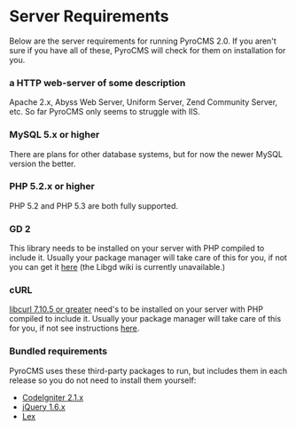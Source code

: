 # Server Requirements

Below are the server requirements for running PyroCMS 2.0. If you aren't sure if you have all of these, PyroCMS will check for them on installation for you.

### a HTTP web-server of some description

Apache 2.x, Abyss Web Server, Uniform Server, Zend Community Server, etc. So far PyroCMS only seems to struggle with IIS.

### MySQL 5.x or higher

There are plans for other database systems, but for now the newer MySQL version the better.

### PHP 5.2.x or higher

PHP 5.2 and PHP 5.3 are both fully supported.

### GD 2

This library needs to be installed on your server with PHP compiled to include it.  Usually your package manager will take care of this for you, if not you can get it <a href="https://bitbucket.org/pierrejoye/gd-libgd/overview" target="_blank" title="Find out how to make GD2 work with PHP">here</a> (the Libgd wiki is currently unavailable.)

### cURL

<a href="http://curl.haxx.se/" target="_blank">libcurl 7.10.5 or greater</a> need's to be installed on your server with PHP compiled to include it. Usually your package manager will take care of this for you, if not see instructions <a href="http://curl.haxx.se/libcurl/php/install.html" target="_blank" title="Find out how to make cURL work  with PHP">here</a>.

### Bundled requirements

PyroCMS uses these third-party packages to run, but includes them in each release so you do not need to install them yourself:

* <a href="http://codeigniter.com/" target="_blank">CodeIgniter 2.1.x</a>
* <a href="http://jquery.com/" target="_blank">jQuery 1.6.x</a>
* <a href="http://github.com/happyninjas/lex" target="_blank">Lex</a>
